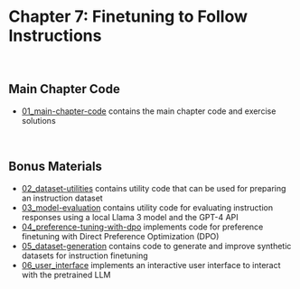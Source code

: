 # Chapter 7: Finetuning to Follow Instructions

&nbsp;
## Main Chapter Code

- [01_main-chapter-code](01_main-chapter-code) contains the main chapter code and exercise solutions

&nbsp;
## Bonus Materials

- [02_dataset-utilities](02_dataset-utilities) contains utility code that can be used for preparing an instruction dataset
- [03_model-evaluation](03_model-evaluation) contains utility code for evaluating instruction responses using a local Llama 3 model and the GPT-4 API
- [04_preference-tuning-with-dpo](04_preference-tuning-with-dpo) implements code for preference finetuning with Direct Preference Optimization (DPO)
- [05_dataset-generation](05_dataset-generation) contains code to generate and improve synthetic datasets for instruction finetuning
- [06_user_interface](06_user_interface) implements an interactive user interface to interact with the pretrained LLM